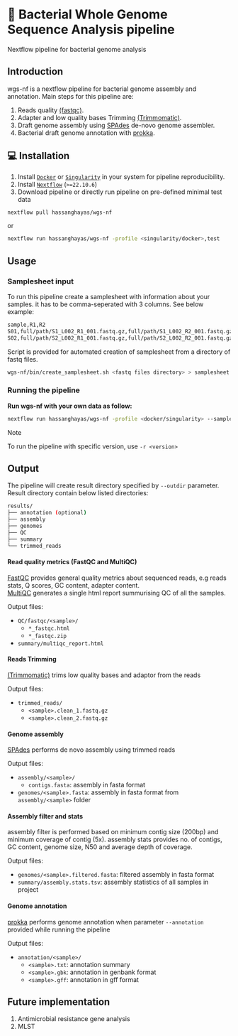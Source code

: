 # 🧬 Bacterial Whole Genome Sequence Analysis pipeline
Nextflow pipeline for bacterial genome analysis

## Introduction
wgs-nf is a nextflow pipeline for bacterial genome assembly and annotation.
Main steps for this pipeline are:
1. Reads quality [(fastqc)](https://www.bioinformatics.babraham.ac.uk/projects/fastqc/).
2. Adapter and low quality bases Trimming [(Trimmomatic)](http://www.usadellab.org/cms/index.php?page=trimmomatic).
3. Draft genome assembly using [SPAdes](https://ablab.github.io/spades/) de-novo genome assembler.
4. Bacterial draft genome annotation with [prokka](https://github.com/tseemann/prokka).


## 💻 Installation
1. Install [`Docker`](https://docs.docker.com/engine/install/) or [`Singularity`](https://docs.sylabs.io/guides/3.0/user-guide/) in your system for pipeline reproducibility.
2. Install [`Nextflow`](https://www.nextflow.io/docs/latest/getstarted.html#installation) (`>=22.10.6`)
3. Download pipeline or directly run pipeline on pre-defined minimal test data
```bash
nextflow pull hassanghayas/wgs-nf
```
or
```bash
nextflow run hassanghayas/wgs-nf -profile <singularity/docker>,test
```

## Usage

### Samplesheet input
To run this pipeline create a samplesheet with information about your samples. it has to be comma-seperated with 3 columns. See below example:
```bash
sample,R1,R2
S01,full/path/S1_L002_R1_001.fastq.gz,full/path/S1_L002_R2_001.fastq.gz
S02,full/path/S2_L002_R1_001.fastq.gz,full/path/S2_L002_R2_001.fastq.gz
```
Script is provided for automated creation of samplesheet from a directory of fastq files.
```bash
wgs-nf/bin/create_samplesheet.sh <fastq files directory> > samplesheet.csv
```

### Running the pipeline
**Run wgs-nf with your own data as follow:**
```bash
nextflow run hassanghayas/wgs-nf -profile <docker/singularity> --samplesheet <samplesheet.csv> --outdir <results directory>
```

> [!NOTE]
> To run the pipeline with specific version, use `-r <version>`

## Output
The pipeline will create result directory specified by `--outdir` parameter. Result directory contain below listed directories:

```bash
results/
├── annotation (optional)
├── assembly
├── genomes
├── QC
├── summary
└── trimmed_reads
```
#### Read quality metrics (FastQC and MultiQC)
[FastQC](http://www.bioinformatics.babraham.ac.uk/projects/fastqc/) provides general quality metrics about sequenced reads, e.g reads stats, Q scores, GC content, adapter content.  
[MultiQC](https://github.com/MultiQC/MultiQC) generates a single html report summurising QC of all the samples.

Output files:
- `QC/fastqc/<sample>/`
    - `*_fastqc.html`
    - `*_fastqc.zip`
- `summary/multiqc_report.html`

#### Reads Trimming
[(Trimmomatic)](http://www.usadellab.org/cms/index.php?page=trimmomatic) trims low quality bases and adaptor from the reads

Output files:
- `trimmed_reads/`
    - `<sample>.clean_1.fastq.gz`
    - `<sample>.clean_2.fastq.gz`

#### Genome assembly
[SPAdes](https://ablab.github.io/spades/) performs de novo assembly using trimmed reads

Output files:
- `assembly/<sample>/`
    - `contigs.fasta`: assembly in fasta format
- `genomes/<sample>.fasta`: assembly in fasta format from `assembly/<sample>` folder

#### Assembly filter and stats
assembly filter is performed based on minimum contig size (200bp) and minimum coverage of contig (5x). assembly stats provides no. of contigs, GC content, genome size, N50 and average depth of coverage.

Output files:
- `genomes/<sample>.filtered.fasta`: filtered assembly in fasta format
- `summary/assembly.stats.tsv`: assembly statistics of all samples in project

#### Genome annotation
[prokka](https://github.com/tseemann/prokka) performs genome annotation when parameter `--annotation` provided while running the pipeline

Output files:
- `annotation/<sample>/`
    - `<sample>.txt`: annotation summary
    - `<sample>.gbk`: annotation in genbank format
    - `<sample>.gff`: annotation in gff format

## Future implementation
1. Antimicrobial resistance gene analysis
2. MLST
